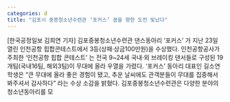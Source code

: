 ```yaml
---
categories: d
title: "김포시 중봉청소년수련관 ‘포커스’ 꿈을 향한 도전 빛났다"
---
```

[한국공정일보 김희연 기자] 김포중봉청소년수련관 댄스동아리 ‘포커스’ 가 지난 23일 열린 인천공항 힙합콘테스트에서 3등(상패·상금100만원)을 수상했다. 인천공항공사가 주최한 ‘인천공항 힙합 콘테스트’ 는 전국 9~24세 국내·외 브레이킹 댄서들로 구성된 19개팀(국내16팀, 해외3팀)이 무대에 올라 우열을 가렸다. ‘포커스’ 동아리 대표인 길소연 학생은 “큰 무대에 올라 좋은 경험이 됐고, 추운 날씨에도 관객분들이 무대를 집중해서 봐주셔서 감사하다” 라는 수상 소감을 밝혔다. 김포중봉청소년수련관은 다양한 분야의 청소년동아리를 모
